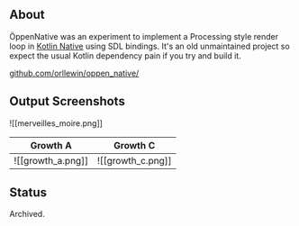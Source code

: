 ## About

ÖppenNative was an experiment to implement a Processing style render loop in [Kotlin Native](https://kotlinlang.org/docs/native-overview.html) using SDL bindings. It's an old unmaintained project so expect the usual Kotlin dependency pain if you try and build it.

[github.com/orllewin/oppen_native/](https://github.com/orllewin/oppen_native/)

## Output Screenshots

![[merveilles_moire.png]]


| Growth A | Growth C |
| -------- | -------- |
| ![[growth_a.png]] | ![[growth_c.png]] |

## Status

Archived.